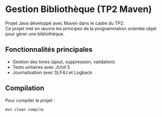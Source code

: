 # Gestion Bibliothèque (TP2 Maven)

Projet Java développé avec Maven dans le cadre du TP2.  
Ce projet met en œuvre les principes de la programmation orientée objet pour gérer une bibliothèque.

## Fonctionnalités principales
- Gestion des livres (ajout, suppression, validation)
- Tests unitaires avec JUnit 5
- Journalisation avec SLF4J et Logback

## Compilation
Pour compiler le projet :
```bash
mvn clean compile
